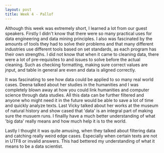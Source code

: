 ```yaml
---
layout: post
title: Week 4 - Pallof
---
```


  Although this week was extremely short, I learned a lot from our guest speakers. Firstly I didn't know that there were so many practical uses for data engineering and data mining principles. I also was fascinated by the amounts of tools they had to solve their problems and that many different industries use different tools based on set standards, as each program has their own strengths. I did not know that when it came to cleaning data, there were a lot of pre-requisites to and issues to solve before the actual cleaning. Such as checking formatting, making sure correct values are jnput, and table in general are even and data is aligned correctly. 

  It was fascinating to see how data could be applied to so many real world cases. Deena talked about her studies in the humanities and I was completely blown away at how you could link humanities and computer science through data studies. All this data can be further filtered and anyone who might need it in the future would be able to save a lot of time and quickly analyze texts. Last Vicky talked about her works at the museum of natural history and show cased that 'data' is an integral part of making sure the musuem runs. I finallly have a much better understanding of what 'big data' really means and how much help it is to the world.
  
  Lastly I thought it was quite amusing, when they talked about filtering data and catching really weird edge cases. Especially when certain texts are not in UTF8 or invalid answers. This had bettered my understanding of what it means to be a data scientist.
